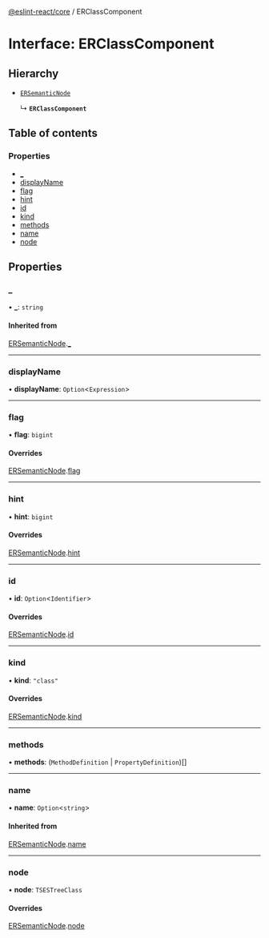 [@eslint-react/core](../README.md) / ERClassComponent

# Interface: ERClassComponent

## Hierarchy

- [`ERSemanticNode`](ERSemanticNode.md)

  ↳ **`ERClassComponent`**

## Table of contents

### Properties

- [\_](ERClassComponent.md#_)
- [displayName](ERClassComponent.md#displayname)
- [flag](ERClassComponent.md#flag)
- [hint](ERClassComponent.md#hint)
- [id](ERClassComponent.md#id)
- [kind](ERClassComponent.md#kind)
- [methods](ERClassComponent.md#methods)
- [name](ERClassComponent.md#name)
- [node](ERClassComponent.md#node)

## Properties

### \_

• **\_**: `string`

#### Inherited from

[ERSemanticNode](ERSemanticNode.md).[_](ERSemanticNode.md#_)

___

### displayName

• **displayName**: `Option`\<`Expression`\>

___

### flag

• **flag**: `bigint`

#### Overrides

[ERSemanticNode](ERSemanticNode.md).[flag](ERSemanticNode.md#flag)

___

### hint

• **hint**: `bigint`

#### Overrides

[ERSemanticNode](ERSemanticNode.md).[hint](ERSemanticNode.md#hint)

___

### id

• **id**: `Option`\<`Identifier`\>

#### Overrides

[ERSemanticNode](ERSemanticNode.md).[id](ERSemanticNode.md#id)

___

### kind

• **kind**: ``"class"``

#### Overrides

[ERSemanticNode](ERSemanticNode.md).[kind](ERSemanticNode.md#kind)

___

### methods

• **methods**: (`MethodDefinition` \| `PropertyDefinition`)[]

___

### name

• **name**: `Option`\<`string`\>

#### Inherited from

[ERSemanticNode](ERSemanticNode.md).[name](ERSemanticNode.md#name)

___

### node

• **node**: `TSESTreeClass`

#### Overrides

[ERSemanticNode](ERSemanticNode.md).[node](ERSemanticNode.md#node)
